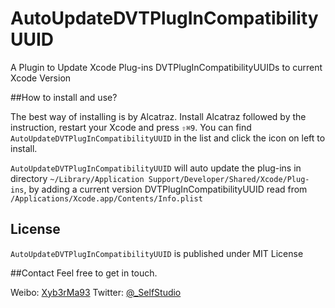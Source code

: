 # AutoUpdateDVTPlugInCompatibilityUUID
A Plugin to Update Xcode Plug-ins DVTPlugInCompatibilityUUIDs to current Xcode Version

##How to install and use?

The best way of installing is by Alcatraz. Install Alcatraz followed by the instruction, restart your Xcode and press `⇧⌘9`. You can find `AutoUpdateDVTPlugInCompatibilityUUID` in the list and click the icon on left to install.

`AutoUpdateDVTPlugInCompatibilityUUID` will auto update the plug-ins in directory `~/Library/Application Support/Developer/Shared/Xcode/Plug-ins`, by adding a current version DVTPlugInCompatibilityUUID read from `/Applications/Xcode.app/Contents/Info.plist`
## License

`AutoUpdateDVTPlugInCompatibilityUUID`  is published under MIT License

##Contact
Feel free to get in touch.

Weibo: [Xyb3rMa93](http://weibo.com/lvelo/home)
Twitter: [@_SelfStudio](https://twitter.com/_SelfStudio)
